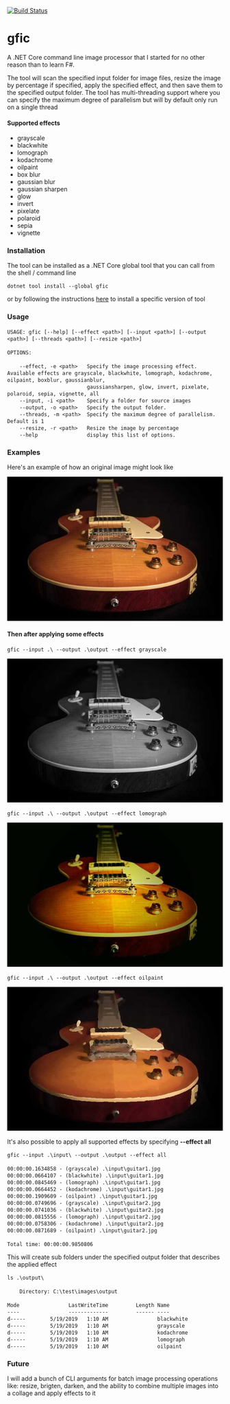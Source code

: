 [![Build Status](https://christianhelle.visualstudio.com/gfic/_apis/build/status/CI%20Build?branchName=master)](https://christianhelle.visualstudio.com/gfic/_build/latest?definitionId=20&branchName=master)

# gfic
A .NET Core command line image processor that I started for no other reason than to learn F#. 

The tool will scan the specified input folder for image files, resize the image by percentage if specified, apply the specified effect, and then save them to the specified output folder. The tool has multi-threading support where you can specify the maximum degree of parallelism but will by default only run on a single thread

#### Supported effects
- grayscale
- blackwhite
- lomograph
- kodachrome
- oilpaint
- box blur 
- gaussian blur 
- gaussian sharpen 
- glow
- invert
- pixelate
- polaroid
- sepia
- vignette

### Installation
The tool can be installed as a .NET Core global tool that you can call from the shell / command line
```
dotnet tool install --global gfic
```
or by following the instructions [here](https://www.nuget.org/packages/gfic) to install a specific version of tool

### Usage
```
USAGE: gfic [--help] [--effect <path>] [--input <path>] [--output <path>] [--threads <path>] [--resize <path>]

OPTIONS:

    --effect, -e <path>   Specify the image processing effect. Available effects are grayscale, blackwhite, lomograph, kodachrome, oilpaint, boxblur, gaussianblur,
                          gaussiansharpen, glow, invert, pixelate, polaroid, sepia, vignette, all
    --input, -i <path>    Specify a folder for source images
    --output, -o <path>   Specify the output folder.
    --threads, -m <path>  Specify the maximum degree of parallelism. Default is 1
    --resize, -r <path>   Resize the image by percentage
    --help                display this list of options.
```

### Examples
Here's an example of how an original image might look like

![Before](https://github.com/christianhelle/gfic/blob/master/images/original/guitar1.jpg)

#### Then after applying some effects

```
gfic --input .\ --output .\output --effect grayscale
```

![After](https://github.com/christianhelle/gfic/blob/master/images/grayscale/guitar1.jpg)


```
gfic --input .\ --output .\output --effect lomograph
```

![After](https://github.com/christianhelle/gfic/blob/master/images/lomograph/guitar1.jpg)


```
gfic --input .\ --output .\output --effect oilpaint
```

![After](https://github.com/christianhelle/gfic/blob/master/images/oilpaint/guitar1.jpg)


It's also possible to apply all supported effects by specifying **--effect all**

```
gfic --input .\input\ --output .\output --effect all

00:00:00.1634858 - (grayscale) .\input\guitar1.jpg
00:00:00.0664107 - (blackwhite) .\input\guitar1.jpg
00:00:00.0845469 - (lomograph) .\input\guitar1.jpg
00:00:00.0664452 - (kodachrome) .\input\guitar1.jpg
00:00:00.1909609 - (oilpaint) .\input\guitar1.jpg
00:00:00.0749696 - (grayscale) .\input\guitar2.jpg
00:00:00.0741036 - (blackwhite) .\input\guitar2.jpg
00:00:00.0815556 - (lomograph) .\input\guitar2.jpg
00:00:00.0758306 - (kodachrome) .\input\guitar2.jpg
00:00:00.0871689 - (oilpaint) .\input\guitar2.jpg

Total time: 00:00:00.9850806

```

This will create sub folders under the specified output folder that describes the applied effect

```
ls .\output\

    Directory: C:\test\images\output

Mode                LastWriteTime         Length Name
----                -------------         ------ ----
d-----        5/19/2019   1:10 AM                blackwhite
d-----        5/19/2019   1:10 AM                grayscale
d-----        5/19/2019   1:10 AM                kodachrome
d-----        5/19/2019   1:10 AM                lomograph
d-----        5/19/2019   1:10 AM                oilpaint
```


### Future
I will add a bunch of CLI arguments for batch image processing operations like: resize, brigten, darken, and the ability to combine multiple images into a collage and apply effects to it
